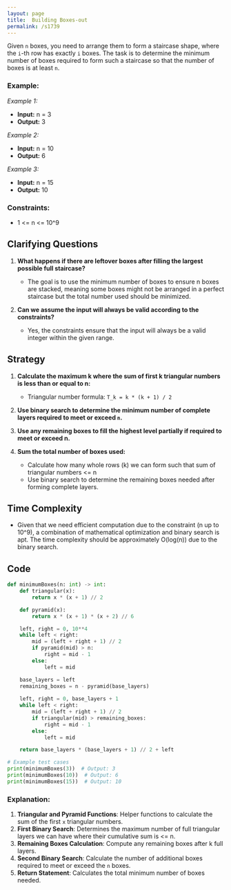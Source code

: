```yaml
---
layout: page
title:  Building Boxes-out
permalink: /s1739
---
```


Given `n` boxes, you need to arrange them to form a staircase shape, where the `i`-th row has exactly `i` boxes. The task is to determine the minimum number of boxes required to form such a staircase so that the number of boxes is at least `n`.

### Example:
*Example 1:*

- **Input:** n = 3
- **Output:** 3

*Example 2:*

- **Input:** n = 10
- **Output:** 6

*Example 3:*

- **Input:** n = 15
- **Output:** 10

### Constraints:
- 1 <= n <= 10^9

## Clarifying Questions

1. **What happens if there are leftover boxes after filling the largest possible full staircase?**
   - The goal is to use the minimum number of boxes to ensure n boxes are stacked, meaning some boxes might not be arranged in a perfect staircase but the total number used should be minimized.

2. **Can we assume the input will always be valid according to the constraints?**
   - Yes, the constraints ensure that the input will always be a valid integer within the given range.

## Strategy

1. **Calculate the maximum k where the sum of first k triangular numbers is less than or equal to n:**
   - Triangular number formula: `T_k = k * (k + 1) / 2`

2. **Use binary search to determine the minimum number of complete layers required to meet or exceed `n`.**

3. **Use any remaining boxes to fill the highest level partially if required to meet or exceed n.**

4. **Sum the total number of boxes used:**
   - Calculate how many whole rows (k) we can form such that sum of triangular numbers <= n
   - Use binary search to determine the remaining boxes needed after forming complete layers.

## Time Complexity
- Given that we need efficient computation due to the constraint (n up to 10^9), a combination of mathematical optimization and binary search is apt. The time complexity should be approximately O(log(n)) due to the binary search.

## Code

```python
def minimumBoxes(n: int) -> int:
    def triangular(x):
        return x * (x + 1) // 2

    def pyramid(x):
        return x * (x + 1) * (x + 2) // 6

    left, right = 0, 10**4
    while left < right:
        mid = (left + right + 1) // 2
        if pyramid(mid) > n:
            right = mid - 1
        else:
            left = mid

    base_layers = left
    remaining_boxes = n - pyramid(base_layers)
    
    left, right = 0, base_layers + 1
    while left < right:
        mid = (left + right + 1) // 2
        if triangular(mid) > remaining_boxes:
            right = mid - 1
        else:
            left = mid

    return base_layers * (base_layers + 1) // 2 + left

# Example test cases
print(minimumBoxes(3))  # Output: 3
print(minimumBoxes(10))  # Output: 6
print(minimumBoxes(15))  # Output: 10
```

### Explanation:
1. **Triangular and Pyramid Functions**: Helper functions to calculate the sum of the first `x` triangular numbers.
2. **First Binary Search**: Determines the maximum number of full triangular layers we can have where their cumulative sum is <= n.
3. **Remaining Boxes Calculation**: Compute any remaining boxes after k full layers.
4. **Second Binary Search**: Calculate the number of additional boxes required to meet or exceed the `n` boxes.
5. **Return Statement**: Calculates the total minimum number of boxes needed.